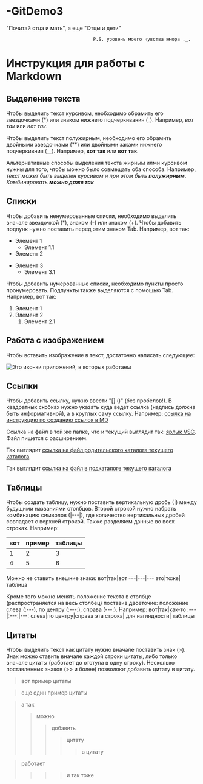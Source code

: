 # -GitDemo3

"Почитай отца и мать", а еще "Отцы и дети"

                                    P.S. уровень моего чувства юмора ._.

# Инструкция для работы с Markdown

## Выделение текста 

Чтобы выделить текст курсивом, необходимо обрамить его звездочками (*) или знаком нижнего подчеркивания (_). Например, *вот так* или _вот так_.

Чтобы выделить текст полужирным, необходимо его обрамить двойными звездочками (**) или двойными заками нижнего подчеркивния (__). Например, **вот так** или __вот так__.

Альтернативные способы выделения текста жирным илми курсивом нужны для того, чтобы можно было совмещать оба способа. Например, _текст может быть выделен курсивом и при этом быть **полужирным**_. *Комбинировать **можно даже так***

## Списки

Чтобы добавить ненумерованные списки, необходимо выделить вначале звездочкой (*), знаком (-) или знаком (+). Чтобы добавить подпунк нужно поставить перед этим знаком Tab. Например, вот так:
* Элемент 1
    * Элемент 1.1
* Элемент 2
+ Элемент 3
    - Элемент 3.1

Чтобы добавить нумерованные списки, необходимо пункты просто пронумеровать. Подпункты также выделяются с помощью Tab. Например, вот так:
1. Элемент 1
2. Элемент 2
    1. Элемент 2.1

## Работа с изображением

Чтобы вставить изображение в текст, достаточно написать следующее:

![Это иконки приложений, в которых работаем](pic.jpg)

## Ссылки

Чтобы добавить ссылку, нужно ввести "[] ()" (без пробелов!). В квадратных скобках нужно указать куда ведет ссылка (надпись должна быть информативной), а в круглых саму ссылку. Например: 
[ссылка на инструкцию по созданию ссылок в MD](https://docs.microsoft.com/ru-ru/contribute/how-to-write-links)

Ссылка на файл в той же папке, что и текущий выглядит так: [ярлык VSC](pic.jpg). Файл пишется с расширением.

Так выглядит [ссылка на файл родительского каталога текущего каталога](../1.png).

Так выглядит [ссылка на файл в подкаталоге текущего каталога](fol/2.png)

## Таблицы

Чтобы создать таблицу, нужно поставить вертикальную дробь (|) между будущими названиями столбцов. Второй строкой нужно набрать комбинацию символов (|---|), где количество вертикальных дробей совпадает с верхней строкой. Также разделяем данные во всех строках. Например:

|вот|пример|таблицы|
|---|---|---|
|1|2|3|
|4|5|6|

Можно не ставить внешние знаки:
вот|так|вот
---|---|---
это|тоже|таблица

Кроме того можно менять положение текста в столбце (распространяется на весь столбец) поставив двоеточие: положение слева (:---), по центру (:---:), справа (---:). Например:
вот|так|как-то
:---|:---:|---:
слева|по центру|справа
эта строка| для наглядности| таблицы

## Цитаты

Чтобы выделить текст как цитату нужно вначале поставить знак (>). Знак можно ставить вначале каждой строки цитаты, либо только вначале цитаты (работает до отступа в одну строку). Несколько поставленных знаков (>> и более) позволяют добавить цитату в цитату.
>вот
>пример
>цитаты

>еще один
пример
цитаты

>а так
>>можно
>>>добавить
>>>>цитату
>>>>>в цитату

>работает
>>>>и так тоже
